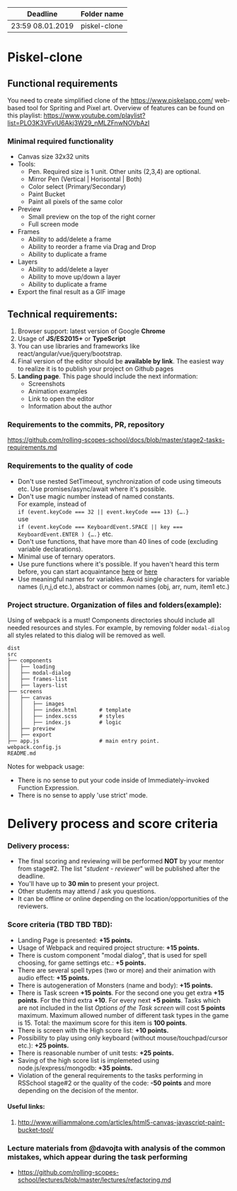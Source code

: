 | Deadline  | Folder name |
|-----------|-------------|
| 23:59 08.01.2019 | piskel-clone |

# Piskel-clone
## Functional requirements
You need to create simplified clone of the https://www.piskelapp.com/ web-based tool for Spriting and Pixel art.
Overview of features can be found on this playlist: https://www.youtube.com/playlist?list=PLO3K3VFvlU6Akj3W29_nMLZFnwNOVbAzI

### Minimal required functionality
- Canvas size 32x32 units
- Tools:
    - Pen. Required size is 1 unit. Other units (2,3,4) are optional.
    - Mirror Pen (Vertical | Horisontal | Both)
    - Color select (Primary/Secondary)
    - Paint Bucket 
    - Paint all pixels of the same color
- Preview
    - Small preview on the top of the right corner 
    - Full screen mode
- Frames
    - Ability to add/delete a frame
    - Ability to reorder a frame via Drag and Drop
    - Ability to duplicate a frame
- Layers
    - Ability to add/delete a layer
    - Ability to move up/down a layer
    - Ability to duplicate a frame
- Export the final result as a GIF image

## Technical requirements:
1) Browser support: latest version of Google **Chrome**
2) Usage of **JS/ES2015+** or **TypeScript**
3) You can use libraries and frameworks like react/angular/vue/jquery/bootstrap.
4) Final version of the editor should be **available by link**. The easiest way to realize it is to publish your project on Github pages
5) **Landing page**. This page should include the next information:
   - Screenshots
   - Animation examples
   - Link to open the editor
   - Information about the author
   
### Requirements to the commits, PR, repository
https://github.com/rolling-scopes-school/docs/blob/master/stage2-tasks-requirements.md

### Requirements to the quality of code
- Don't use nested SetTimeout, synchronization of code using timeouts etc. Use promises/async/await where it's possible.
- Don't use magic number instead of named constants.  
  For example, instead of  
  `if (event.keyCode === 32 || event.keyCode === 13) {….}`  
  use  
  `if (event.keyCode === KeyboardEvent.SPACE || key === KeyboardEvent.ENTER ) {….}` etc.
- Don't use functions, that have more than 40 lines of code (excluding variable declarations).
- Minimal use of ternary operators.
- Use pure functions where it's possible. If you haven't heard this term before, you can start acquaintance [here](https://medium.com/@jamesjefferyuk/javascript-what-are-pure-functions-4d4d5392d49c) or [here](https://medium.com/javascript-scene/master-the-javascript-interview-what-is-a-pure-function-d1c076bec976) 
- Use meaningful names for variables. Avoid single characters for variable names (i,n,j,d etc.), abstract or common names (obj, arr, num, item1 etc.)

### Project structure. Organization of files and folders(example):
Using of webpack is a must! Components directories should include all needed resources and styles. For example, by removing folder `modal-dialog` all styles related to this dialog will be removed as well.
    
    dist
    src
    ├── components                
    │   ├── loading
    │   ├── modal-dialog
    │   ├── frames-list
    │   ├── layers-list
    ├── screens
    │   ├── canvas
    │   │   ├── images
    │   │   ├── index.html       # template
    │   │   ├── index.scss       # styles
    │   │   ├── index.js         # logic
    │   ├── preview
    │   ├── export
    ├── app.js                   # main entry point.
    webpack.config.js
    README.md

Notes for webpack usage: 
- There is no sense to put your code inside of Immediately-invoked Function Expression.
- There is no sense to apply 'use strict' mode.

# Delivery process and score criteria
### Delivery process:
 - The final scoring and reviewing will be performed **NOT** by your mentor from stage#2. The list "*student - reviewer*" will be published after the deadline.
 - You'll have up to **30 min** to present your project.
 - Other students may attend / ask you questions.
 - It can be offline or online depending on the location/opportunities of the reviewers.

### Score criteria (TBD TBD TBD):
- Landing Page is presented: **+15 points.**
- Usage of Webpack and required project structure: **+15 points.**
- There is custom component "modal dialog", that is used for spell choosing, for game settings etc.: **+5 points.**
- There are several spell types (two or more) and their animation with audio effect: **+15 points.**
- There is autogeneration of Monsters (name and body): **+15 points.**
- There is Task screen **+15 points**. For the second one you get extra **+15 points**. For the third extra **+10**. For every next **+5 points**. Tasks which are not included in the list *Options of the Task screen* will cost **5 points** maximum. Maximum allowed number of different task types in the game is 15. Total: the maximum score for this item is **100 points**.
- There is screen with the High score list: **+10 points.**
- Possibility to play using only keyboard (without mouse/touchpad/cursor etc.): **+25 points.**
- There is reasonable number of unit tests: **+25 points.**
- Saving of the high score list is implemeted using node.js/express/mongodb: **+35 points.**
- Violation of the general requirements to the tasks performing in RSSchool stage#2 or the quality of the code: **-50 points** and more depending on the decision of the mentor. 

#### Useful links:
1) http://www.williammalone.com/articles/html5-canvas-javascript-paint-bucket-tool/

### Lecture materials from @davojta with analysis of the common mistakes, which appear during the task performing 
- https://github.com/rolling-scopes-school/lectures/blob/master/lectures/refactoring.md
